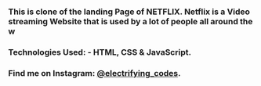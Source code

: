 ### This is clone of the landing Page of NETFLIX. Netflix is a Video streaming Website that is used by a lot of people all around the w

### Technologies Used: - HTML, CSS & JavaScript.

### Find me on Instagram: [@electrifying_codes][instagram].

[instagram]: https://www.instagram.com/electrifying_codes
